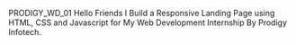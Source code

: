 PRODIGY_WD_01
Hello Friends I Build a Responsive Landing Page using HTML, CSS and Javascript for My Web Development Internship By Prodigy Infotech.

